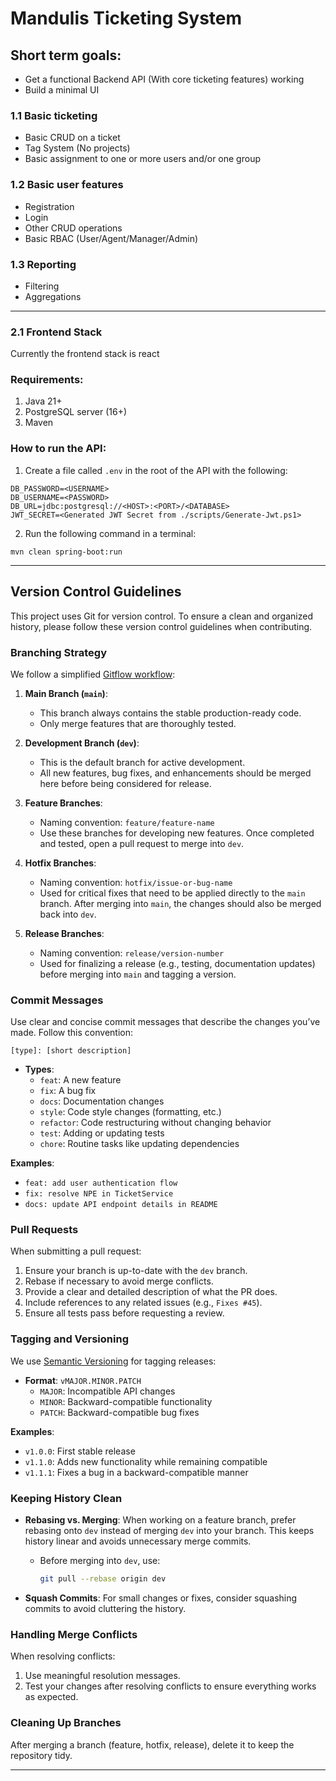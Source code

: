 # Mandulis Ticketing System

## Short term goals:
- Get a functional Backend API (With core ticketing features) working
- Build a minimal UI

### 1.1 Basic ticketing
- Basic CRUD on a ticket
- Tag System (No projects)
- Basic assignment to one or more users and/or one group

### 1.2 Basic user features
- Registration
- Login
- Other CRUD operations
- Basic RBAC (User/Agent/Manager/Admin)

### 1.3 Reporting
- Filtering
- Aggregations

---

### 2.1 Frontend Stack

Currently the frontend stack is react


### Requirements:
1. Java 21+
2. PostgreSQL server (16+)
3. Maven

### How to run the API:
1. Create a file called ```.env``` in the root of the API with the following:
```
DB_PASSWORD=<USERNAME>
DB_USERNAME=<PASSWORD>
DB_URL=jdbc:postgresql://<HOST>:<PORT>/<DATABASE>
JWT_SECRET=<Generated JWT Secret from ./scripts/Generate-Jwt.ps1>
```
2. Run the following command in a terminal:
```
mvn clean spring-boot:run
```

---

## Version Control Guidelines

This project uses Git for version control. To ensure a clean and organized history, please follow these version control guidelines when contributing.

### Branching Strategy

We follow a simplified [Gitflow workflow](https://nvie.com/posts/a-successful-git-branching-model/):

1. **Main Branch (`main`)**:
   - This branch always contains the stable production-ready code.
   - Only merge features that are thoroughly tested.

2. **Development Branch (`dev`)**:
   - This is the default branch for active development.
   - All new features, bug fixes, and enhancements should be merged here before being considered for release.

3. **Feature Branches**:
   - Naming convention: `feature/feature-name`
   - Use these branches for developing new features. Once completed and tested, open a pull request to merge into `dev`.

4. **Hotfix Branches**:
   - Naming convention: `hotfix/issue-or-bug-name`
   - Used for critical fixes that need to be applied directly to the `main` branch. After merging into `main`, the changes should also be merged back into `dev`.

5. **Release Branches**:
   - Naming convention: `release/version-number`
   - Used for finalizing a release (e.g., testing, documentation updates) before merging into `main` and tagging a version.

### Commit Messages

Use clear and concise commit messages that describe the changes you’ve made. Follow this convention:

```
[type]: [short description]
```

- **Types**:
  - `feat`: A new feature
  - `fix`: A bug fix
  - `docs`: Documentation changes
  - `style`: Code style changes (formatting, etc.)
  - `refactor`: Code restructuring without changing behavior
  - `test`: Adding or updating tests
  - `chore`: Routine tasks like updating dependencies

**Examples**:
- `feat: add user authentication flow`
- `fix: resolve NPE in TicketService`
- `docs: update API endpoint details in README`

### Pull Requests

When submitting a pull request:

1. Ensure your branch is up-to-date with the `dev` branch.
2. Rebase if necessary to avoid merge conflicts.
3. Provide a clear and detailed description of what the PR does.
4. Include references to any related issues (e.g., `Fixes #45`).
5. Ensure all tests pass before requesting a review.

### Tagging and Versioning

We use [Semantic Versioning](https://semver.org/) for tagging releases:

- **Format**: `vMAJOR.MINOR.PATCH`
  - `MAJOR`: Incompatible API changes
  - `MINOR`: Backward-compatible functionality
  - `PATCH`: Backward-compatible bug fixes

**Examples**:
- `v1.0.0`: First stable release
- `v1.1.0`: Adds new functionality while remaining compatible
- `v1.1.1`: Fixes a bug in a backward-compatible manner

### Keeping History Clean

- **Rebasing vs. Merging**: When working on a feature branch, prefer rebasing onto `dev` instead of merging `dev` into your branch. This keeps history linear and avoids unnecessary merge commits.
  - Before merging into `dev`, use:
    ```bash
    git pull --rebase origin dev
    ```

- **Squash Commits**: For small changes or fixes, consider squashing commits to avoid cluttering the history.

### Handling Merge Conflicts

When resolving conflicts:

1. Use meaningful resolution messages.
2. Test your changes after resolving conflicts to ensure everything works as expected.

### Cleaning Up Branches

After merging a branch (feature, hotfix, release), delete it to keep the repository tidy.

---
